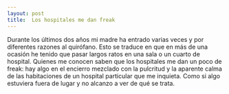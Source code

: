 ```yaml
---
layout: post
title:  Los hospitales me dan freak
---
```


Durante los últimos dos años mi madre ha entrado varias veces y por diferentes razones al quirófano. Esto se traduce en que en más de una ocasión he tenido que pasar largos ratos en una sala o un cuarto de hospital. Quienes me conocen saben que los hospitales me dan un poco de freak: hay algo en el encierro mezclado con la pulcritud y la aparente calma de las habitaciones de un hospital particular que me inquieta. Como si algo estuviera fuera de lugar y no alcanzo a ver de qué se trata.